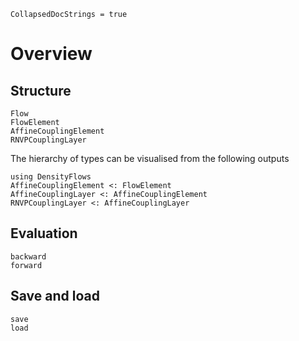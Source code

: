 ```@meta
CollapsedDocStrings = true
```


# Overview


## Structure

```@docs
Flow
FlowElement
AffineCouplingElement
RNVPCouplingLayer
```

The hierarchy of types can be visualised from the following outputs  

```@repl
using DensityFlows
AffineCouplingElement <: FlowElement
AffineCouplingLayer <: AffineCouplingElement
RNVPCouplingLayer <: AffineCouplingLayer
```


## Evaluation

```@docs
backward
forward
```


## Save and load

```@docs
save
load
```